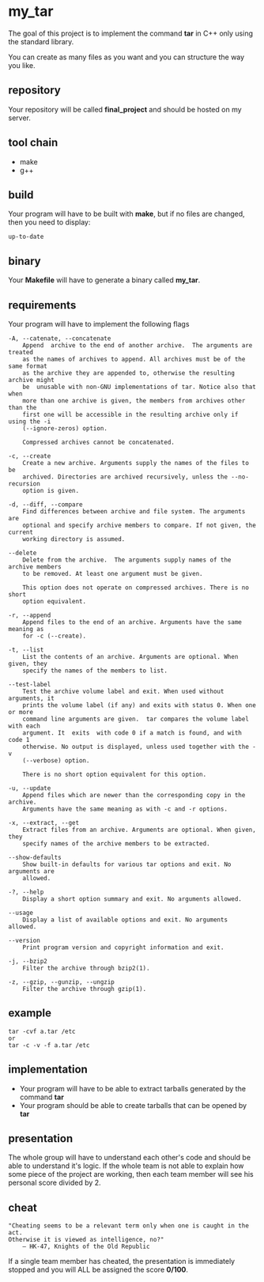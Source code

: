 my_tar
======

The goal of this project is to implement the command **tar** in C++ only using
the standard library.

You can create as many files as you want and you can structure the way you like.

## repository

Your repository will be called **final_project** and should be hosted on my
server.

## tool chain

* make
* g++

## build

Your program will have to be built with **make**, but if no files are changed,
then you need to display:

```
up-to-date
```

## binary

Your **Makefile** will have to generate a binary called **my_tar**.

## requirements

Your program will have to implement the following flags

```
-A, --catenate, --concatenate
    Append  archive to the end of another archive.  The arguments are treated
    as the names of archives to append. All archives must be of the same format
    as the archive they are appended to, otherwise the resulting archive might
    be  unusable with non-GNU implementations of tar. Notice also that when
    more than one archive is given, the members from archives other than the
    first one will be accessible in the resulting archive only if using the -i
    (--ignore-zeros) option.

    Compressed archives cannot be concatenated.

-c, --create
    Create a new archive. Arguments supply the names of the files to be
    archived. Directories are archived recursively, unless the --no-recursion
    option is given.

-d, --diff, --compare
    Find differences between archive and file system. The arguments are
    optional and specify archive members to compare. If not given, the current
    working directory is assumed.

--delete
    Delete from the archive.  The arguments supply names of the archive members
    to be removed. At least one argument must be given.

    This option does not operate on compressed archives. There is no short
    option equivalent.

-r, --append
    Append files to the end of an archive. Arguments have the same meaning as
    for -c (--create).

-t, --list
    List the contents of an archive. Arguments are optional. When given, they
    specify the names of the members to list.

--test-label
    Test the archive volume label and exit. When used without arguments, it
    prints the volume label (if any) and exits with status 0. When one or more
    command line arguments are given.  tar compares the volume label with each
    argument. It  exits  with code 0 if a match is found, and with code 1
    otherwise. No output is displayed, unless used together with the -v
    (--verbose) option.

    There is no short option equivalent for this option.

-u, --update
    Append files which are newer than the corresponding copy in the archive.
    Arguments have the same meaning as with -c and -r options.

-x, --extract, --get
    Extract files from an archive. Arguments are optional. When given, they
    specify names of the archive members to be extracted.

--show-defaults
    Show built-in defaults for various tar options and exit. No arguments are
    allowed.

-?, --help
    Display a short option summary and exit. No arguments allowed.

--usage
    Display a list of available options and exit. No arguments allowed.

--version
    Print program version and copyright information and exit.

-j, --bzip2
    Filter the archive through bzip2(1).

-z, --gzip, --gunzip, --ungzip
    Filter the archive through gzip(1).
```

## example

```
tar -cvf a.tar /etc
or
tar -c -v -f a.tar /etc
```


## implementation

* Your program will have to be able to extract tarballs generated by the
command **tar**
* Your program should be able to create tarballs that can be opened by **tar**


## presentation

The whole group will have to understand each other's code and should be able to
understand it's logic.
If the whole team is not able to explain how some piece of the project are
working, then each team member will see his personal score divided by 2.

## cheat

```
"Cheating seems to be a relevant term only when one is caught in the act.
Otherwise it is viewed as intelligence, no?"
    — HK-47, Knights of the Old Republic
```

If a single team member has cheated, the presentation is immediately stopped and
you will ALL be assigned the score **0/100**.
